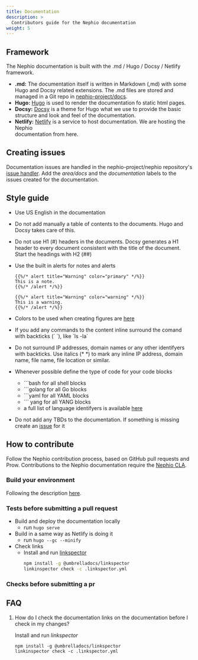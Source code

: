 ```yaml
---
title: Documentation
description: >
  Contributors guide for the Nephio documentation
weight: 5
---
```


## Framework

The Nephio documentation is built with the .md / Hugo / Docsy / Netlify framework.

* **.md:** The documentation itself is written in Markdown (,md) with some Hugo and Docsy related extensions. The .md
  files are stored and managed in a Git repo in [nephio-project/docs](https://github.com/nephio-project/docs).
* **Hugo:** [Hugo](https://gohugo.io/) is used to render the documentation fo static html pages.
* **Docsy:** [Docsy](https://www.docsy.dev/) is a theme for Hugo what we use to provide the basic structure and look
  and feel of the documentation.
* **Netlify:** [Netlify](https://www.netlify.com/) is a service to host documentation. We are hosting the Nephio    
  documentation from here.

## Creating issues

Documentation issues are handled in the nephio-project/nephio repository's [issue handler](https://github.com/nephio-project/nephio/issues).
Add the *area/docs* and the *documentation* labels to the issues created for the documentation.

## Style guide

* Use US English in the documentation
* Do not add manually a table of contents to the documents. Hugo and Docsy takes care of this.
* Do not use H1 (#) headers in the documents. Docsy generates a H1 header to every document consistent with the title
  of the document. Start the headings with H2 (##)
* Use the built in alerts for notes and alerts

  ```go-html-template
  {{%/* alert title="Warning" color="primary" */%}}
  This is a note.
  {{%/* /alert */%}}
  ```

  ```go-html-template
  {{%/* alert title="Warning" color="warning" */%}}
  This is a warning.
  {{%/* /alert */%}}
  ```
* Colors to be used when creating figures are [here](https://color.adobe.com/Nephio-secondary-colors-color-theme-0bbcdea2-0533-4ab3-812f-f752f30b5b40/)
* If you add any commands to the content inline surround the comand with backticks (\` \`), like \`ls -la\`
* Do not surround IP addresses, domain names or any other identifyers with backticks. Use italics (\* \*) to mark any
  inline IP address, domain name, file name, file location or similar.
* Whenever possible define the type of code for your code blocks
  * \```bash for all shell blocks
  * \```golang for all Go blocks
  * \```yaml for all YAML blocks
  * \``` yang for all YANG blocks
  * a full list of language identifyers is available [here](https://gohugo.io/content-management/syntax-highlighting/#list-of-chroma-highlighting-languages)
* Do not add any TBDs to the documentation. If something is missing create an [issue](https://github.com/nephio-project/nephio/issues) for it
  
## How to contribute

Follow the Nephio contribution process, based on GitHub pull requests and Prow. Contributions to the Nephio
documentation require the [Nephio CLA](https://contributor.easycla.lfx.linuxfoundation.org/#/cla/project/084c4c00-cece-4fe0-b259-7132f445025e/user/2e82f427-4b62-48c8-a43f-d46dc74cc74b).

### Build your environment

Following the description [here](https://github.com/nephio-project/docs?tab=readme-ov-file#setting-up-the-environment).

### Tests before submitting a pull request

* Build and deploy the documentation locally
  * run `hugo serve`
* Build in a same way as Netlify is doing it
  * run `hugo --gc --minify`
* Check links
  * Install and run [linkspector](https://github.com/UmbrellaDocs/linkspector)
    ```bash
    npm install -g @umbrelladocs/linkspector
    linkinspector check -c .linkspector.yml
    ```

### Checks before submitting a pr

## FAQ

1. How do I check the documentation links on the documentation before I check in my changes?

    Install and run *linkspector*
    ```
    npm install -g @umbrelladocs/linkspector
    linkinspector check -c .linkspector.yml
    ```